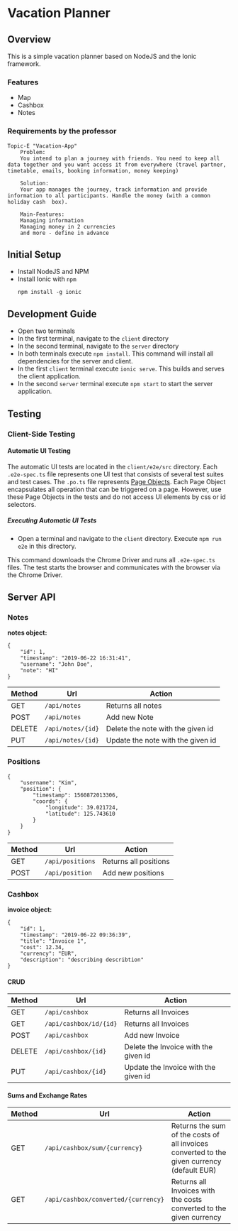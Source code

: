 # Vacation Planner

## Overview
This is a simple vacation planner based on NodeJS and the Ionic framework.

### Features
* Map
* Cashbox
* Notes

### Requirements by the professor
```
Topic-E "Vacation-App"
    Problem:
    You intend to plan a journey with friends. You need to keep all data together and you want access it from everywhere (travel partner, timetable, emails, booking information, money keeping)

    Solution:
    Your app manages the journey, track information and provide information to all participants. Handle the money (with a common holiday cash  box).

    Main-Features:
    Managing information
    Managing money in 2 currencies
    and more - define in advance
```

## Initial Setup
* Install NodeJS and NPM
* Install Ionic with ```npm```
    ```
    npm install -g ionic
    ```


## Development Guide
* Open two terminals
* In the first terminal, navigate to the ```client``` directory
* In the second terminal, navigate to the ```server``` directory
* In both terminals execute ```npm install```. This command will install all dependencies for the server and client.
* In the first ```client``` terminal execute ```ionic serve```. This builds and serves the client application.
* In the second ```server``` terminal execute ```npm start``` to start the server application.

## Testing

### Client-Side Testing

#### Automatic UI Testing
The automatic UI tests are located in the ```client/e2e/src``` directory. Each ```.e2e-spec.ts``` file represents one UI test that consists of several test suites and test cases. The ```.po.ts``` file represents [Page Objects](https://martinfowler.com/bliki/PageObject.html). Each Page Object encapsulates all operation that can be triggered on a page. However, use these Page Objects in the tests and do not access UI elements by css or id selectors.


##### Executing Automatic UI Tests
* Open a terminal and navigate to the ```client``` directory. Execute ```npm run e2e``` in this directory.

This command downloads the Chrome Driver and runs all ```.e2e-spec.ts``` files. The test starts the browser and communicates with the browser via the Chrome Driver.

## Server API

### Notes
__notes object:__
```
{
    "id": 1,
    "timestamp": "2019-06-22 16:31:41",
    "username": "John Doe",
    "note": "HI"
}
```

| Method    | Url           | Action                                   |
| --------- |---------------| ---------------------------------------- |
| GET       | `/api/notes`      | Returns all notes                    |
| POST      | `/api/notes`      | Add new Note                         |
| DELETE    | `/api/notes/{id}` | Delete the note with the given id    |
| PUT       | `/api/notes/{id}` | Update the note with the given id    |

### Positions
```
{
    "username": "Kim",
    "position": {
        "timestamp": 1560872013306,
        "coords": {
            "longitude": 39.021724,
            "latitude": 125.743610
        }
    }
}
```

| Method    | Url           | Action                               |
| --------- |---------------| ------------------------------------ |
| GET       | `/api/positions`  | Returns all positions            |
| POST      | `/api/position`   | Add new positions                |

### Cashbox
__invoice object:__
```
{
    "id": 1,
    "timestamp": "2019-06-22 09:36:39",
    "title": "Invoice 1",
    "cost": 12.34,
    "currency": "EUR",
    "description": "describing describtion"
}
```

#### CRUD
| Method    | Url                | Action                                      |
| --------- |--------------------| ------------------------------------------- |
| GET       | `/api/cashbox`         | Returns all Invoices                    |
| GET       | `/api/cashbox/id/{id}` | Returns all Invoices                    |
| POST      | `/api/cashbox`         | Add new Invoice                         |
| DELETE    | `/api/cashbox/{id}`    | Delete the Invoice with the given id    |
| PUT       | `/api/cashbox/{id}`    | Update the Invoice with the given id    |
#### Sums and Exchange Rates
| Method    | Url                             | Action                                                                                         |
| --------- |---------------------------------| ---------------------------------------------------------------------------------------------- |
| GET       | `/api/cashbox/sum/{currency}`       | Returns the sum of the costs of all invoices converted to the given currency (default EUR) |
| GET       | `/api/cashbox/converted/{currency}` | Returns all Invoices with the costs converted to the given currency                        |
